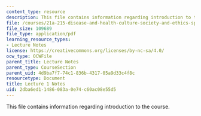 ```yaml
---
content_type: resource
description: This file contains information regarding introduction to the course.
file: /courses/21a-215-disease-and-health-culture-society-and-ethics-spring-2012/2dba6ed11486083a0e74c60ac08e55d5_MIT21A_215S12_lecture_01.pdf
file_size: 109689
file_type: application/pdf
learning_resource_types:
- Lecture Notes
license: https://creativecommons.org/licenses/by-nc-sa/4.0/
ocw_type: OCWFile
parent_title: Lecture Notes
parent_type: CourseSection
parent_uid: 4d9ba7f7-74c1-836b-4317-05a9d33c4f8c
resourcetype: Document
title: Lecture 1 Notes
uid: 2dba6ed1-1486-083a-0e74-c60ac08e55d5
---
```

This file contains information regarding introduction to the course.